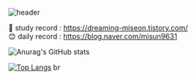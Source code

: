 

<!---
PMiseon/PMiseon is a ✨ special ✨ repository because its `README.md` (this file) appears on your GitHub profile.
You can click the Preview link to take a look at your changes.
--->


![header](https://capsule-render.vercel.app/api?type=soft&color=auto&height=300&section=header&text=Dreaming%Sun%20&fontSize=90)

📖 study record : https://dreaming-miseon.tistory.com/ <br>
😊 daily record : https://blog.naver.com/misun9631


![Anurag's GitHub stats](https://github-readme-stats.vercel.app/api?username=PMiseon&show_icons=true&theme=radical)

[![Top Langs](https://github-readme-stats.vercel.app/api/top-langs/?username=PMiseon&langs_count=8)](https://github.com/PMiseon/github-readme-stats)
br

